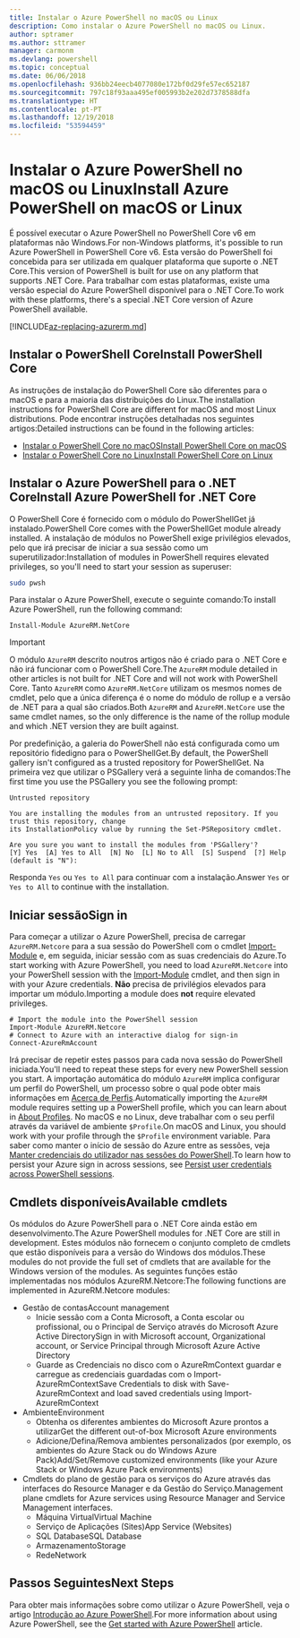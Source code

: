 ```yaml
---
title: Instalar o Azure PowerShell no macOS ou Linux
description: Como instalar o Azure PowerShell no macOS ou Linux.
author: sptramer
ms.author: sttramer
manager: carmonm
ms.devlang: powershell
ms.topic: conceptual
ms.date: 06/06/2018
ms.openlocfilehash: 936bb24eecb4077080e172bf0d29fe57ec652187
ms.sourcegitcommit: 797c18f93aaa495ef005993b2e202d7378588dfa
ms.translationtype: HT
ms.contentlocale: pt-PT
ms.lasthandoff: 12/19/2018
ms.locfileid: "53594459"
---
```

# <a name="install-azure-powershell-on-macos-or-linux"></a><span data-ttu-id="b0a40-103">Instalar o Azure PowerShell no macOS ou Linux</span><span class="sxs-lookup"><span data-stu-id="b0a40-103">Install Azure PowerShell on macOS or Linux</span></span>

<span data-ttu-id="b0a40-104">É possível executar o Azure PowerShell no PowerShell Core v6 em plataformas não Windows.</span><span class="sxs-lookup"><span data-stu-id="b0a40-104">For non-Windows platforms, it's possible to run Azure PowerShell in PowerShell Core v6.</span></span> <span data-ttu-id="b0a40-105">Esta versão do PowerShell foi concebida para ser utilizada em qualquer plataforma que suporte o .NET Core.</span><span class="sxs-lookup"><span data-stu-id="b0a40-105">This version of PowerShell is built for use on any platform that supports .NET Core.</span></span> <span data-ttu-id="b0a40-106">Para trabalhar com estas plataformas, existe uma versão especial do Azure PowerShell disponível para o .NET Core.</span><span class="sxs-lookup"><span data-stu-id="b0a40-106">To work with these platforms, there's a special .NET Core version of Azure PowerShell available.</span></span>

[!INCLUDE[az-replacing-azurerm.md](../includes/az-replacing-azurerm.md)]

## <a name="install-powershell-core"></a><span data-ttu-id="b0a40-107">Instalar o PowerShell Core</span><span class="sxs-lookup"><span data-stu-id="b0a40-107">Install PowerShell Core</span></span>

<span data-ttu-id="b0a40-108">As instruções de instalação do PowerShell Core são diferentes para o macOS e para a maioria das distribuições do Linux.</span><span class="sxs-lookup"><span data-stu-id="b0a40-108">The installation instructions for PowerShell Core are different for macOS and most Linux distributions.</span></span>
<span data-ttu-id="b0a40-109">Pode encontrar instruções detalhadas nos seguintes artigos:</span><span class="sxs-lookup"><span data-stu-id="b0a40-109">Detailed instructions can be found in the following articles:</span></span>

* [<span data-ttu-id="b0a40-110">Instalar o PowerShell Core no macOS</span><span class="sxs-lookup"><span data-stu-id="b0a40-110">Install PowerShell Core on macOS</span></span>](/powershell/scripting/setup/installing-powershell-core-on-macos)
* [<span data-ttu-id="b0a40-111">Instalar o PowerShell Core no Linux</span><span class="sxs-lookup"><span data-stu-id="b0a40-111">Install PowerShell Core on Linux</span></span>](/powershell/scripting/setup/installing-powershell-core-on-linux)

## <a name="install-azure-powershell-for-net-core"></a><span data-ttu-id="b0a40-112">Instalar o Azure PowerShell para o .NET Core</span><span class="sxs-lookup"><span data-stu-id="b0a40-112">Install Azure PowerShell for .NET Core</span></span>

<span data-ttu-id="b0a40-113">O PowerShell Core é fornecido com o módulo do PowerShellGet já instalado.</span><span class="sxs-lookup"><span data-stu-id="b0a40-113">PowerShell Core comes with the PowerShellGet module already installed.</span></span> <span data-ttu-id="b0a40-114">A instalação de módulos no PowerShell exige privilégios elevados, pelo que irá precisar de iniciar a sua sessão como um superutilizador:</span><span class="sxs-lookup"><span data-stu-id="b0a40-114">Installation of modules in PowerShell requires elevated privileges, so you'll need to start your session as superuser:</span></span>

```bash
sudo pwsh
```

<span data-ttu-id="b0a40-115">Para instalar o Azure PowerShell, execute o seguinte comando:</span><span class="sxs-lookup"><span data-stu-id="b0a40-115">To install Azure PowerShell, run the following command:</span></span>

```powershell-interactive
Install-Module AzureRM.NetCore
```

> [!IMPORTANT]
> <span data-ttu-id="b0a40-116">O módulo `AzureRM` descrito noutros artigos não é criado para o .NET Core e não irá funcionar com o PowerShell Core.</span><span class="sxs-lookup"><span data-stu-id="b0a40-116">The `AzureRM` module detailed in other articles is not built for .NET Core and will not work with PowerShell Core.</span></span> <span data-ttu-id="b0a40-117">Tanto `AzureRM` como `AzureRM.NetCore` utilizam os mesmos nomes de cmdlet, pelo que a única diferença é o nome do módulo de rollup e a versão de .NET para a qual são criados.</span><span class="sxs-lookup"><span data-stu-id="b0a40-117">Both `AzureRM` and `AzureRM.NetCore` use the same cmdlet names, so the only difference is the name of the rollup module and which .NET version they are built against.</span></span>

<span data-ttu-id="b0a40-118">Por predefinição, a galeria do PowerShell não está configurada como um repositório fidedigno para o PowerShellGet.</span><span class="sxs-lookup"><span data-stu-id="b0a40-118">By default, the PowerShell gallery isn't configured as a trusted repository for PowerShellGet.</span></span> <span data-ttu-id="b0a40-119">Na primeira vez que utilizar o PSGallery verá a seguinte linha de comandos:</span><span class="sxs-lookup"><span data-stu-id="b0a40-119">The first time you use the PSGallery you see the following prompt:</span></span>

```output
Untrusted repository

You are installing the modules from an untrusted repository. If you trust this repository, change
its InstallationPolicy value by running the Set-PSRepository cmdlet.

Are you sure you want to install the modules from 'PSGallery'?
[Y] Yes  [A] Yes to All  [N] No  [L] No to All  [S] Suspend  [?] Help (default is "N"):
```

<span data-ttu-id="b0a40-120">Responda `Yes` ou `Yes to All` para continuar com a instalação.</span><span class="sxs-lookup"><span data-stu-id="b0a40-120">Answer `Yes` or `Yes to All` to continue with the installation.</span></span>

## <a name="sign-in"></a><span data-ttu-id="b0a40-121">Iniciar sessão</span><span class="sxs-lookup"><span data-stu-id="b0a40-121">Sign in</span></span>

<span data-ttu-id="b0a40-122">Para começar a utilizar o Azure PowerShell, precisa de carregar `AzureRM.Netcore` para a sua sessão do PowerShell com o cmdlet [Import-Module](/powershell/module/Microsoft.PowerShell.Core/Import-Module) e, em seguida, iniciar sessão com as suas credenciais do Azure.</span><span class="sxs-lookup"><span data-stu-id="b0a40-122">To start working with Azure PowerShell, you need to load `AzureRM.Netcore` into your PowerShell session with the [Import-Module](/powershell/module/Microsoft.PowerShell.Core/Import-Module) cmdlet, and then sign in with your Azure credentials.</span></span> <span data-ttu-id="b0a40-123">__Não__ precisa de privilégios elevados para importar um módulo.</span><span class="sxs-lookup"><span data-stu-id="b0a40-123">Importing a module does __not__ require elevated privileges.</span></span>

```powershell-interactive
# Import the module into the PowerShell session
Import-Module AzureRM.Netcore
# Connect to Azure with an interactive dialog for sign-in
Connect-AzureRmAccount
```

<span data-ttu-id="b0a40-124">Irá precisar de repetir estes passos para cada nova sessão do PowerShell iniciada.</span><span class="sxs-lookup"><span data-stu-id="b0a40-124">You'll need to repeat these steps for every new PowerShell session you start.</span></span> <span data-ttu-id="b0a40-125">A importação automática do módulo `AzureRM` implica configurar um perfil do PowerShell, um processo sobre o qual pode obter mais informações em [Acerca de Perfis](/powershell/module/microsoft.powershell.core/about/about_profiles).</span><span class="sxs-lookup"><span data-stu-id="b0a40-125">Automatically importing the `AzureRM` module requires setting up a PowerShell profile, which you can learn about in [About Profiles](/powershell/module/microsoft.powershell.core/about/about_profiles).</span></span>
<span data-ttu-id="b0a40-126">No macOS e no Linux, deve trabalhar com o seu perfil através da variável de ambiente `$Profile`.</span><span class="sxs-lookup"><span data-stu-id="b0a40-126">On macOS and Linux, you should work with your profile through the `$Profile` environment variable.</span></span> <span data-ttu-id="b0a40-127">Para saber como manter o início de sessão do Azure entre as sessões, veja [Manter credenciais do utilizador nas sessões do PowerShell](context-persistence.md).</span><span class="sxs-lookup"><span data-stu-id="b0a40-127">To learn how to persist your Azure sign in across sessions, see [Persist user credentials across PowerShell sessions](context-persistence.md).</span></span>

## <a name="available-cmdlets"></a><span data-ttu-id="b0a40-128">Cmdlets disponíveis</span><span class="sxs-lookup"><span data-stu-id="b0a40-128">Available cmdlets</span></span>

<span data-ttu-id="b0a40-129">Os módulos do Azure PowerShell para o .NET Core ainda estão em desenvolvimento.</span><span class="sxs-lookup"><span data-stu-id="b0a40-129">The Azure PowerShell modules for .NET Core are still in development.</span></span> <span data-ttu-id="b0a40-130">Estes módulos não fornecem o conjunto completo de cmdlets que estão disponíveis para a versão do Windows dos módulos.</span><span class="sxs-lookup"><span data-stu-id="b0a40-130">These modules do not provide the full set of cmdlets that are available for the Windows version of the modules.</span></span> <span data-ttu-id="b0a40-131">As seguintes funções estão implementadas nos módulos AzureRM.Netcore:</span><span class="sxs-lookup"><span data-stu-id="b0a40-131">The following functions are implemented in AzureRM.Netcore modules:</span></span>

* <span data-ttu-id="b0a40-132">Gestão de contas</span><span class="sxs-lookup"><span data-stu-id="b0a40-132">Account management</span></span>
  * <span data-ttu-id="b0a40-133">Inicie sessão com a Conta Microsoft, a Conta escolar ou profissional, ou o Principal de Serviço através do Microsoft Azure Active Directory</span><span class="sxs-lookup"><span data-stu-id="b0a40-133">Sign in with Microsoft account, Organizational account, or Service Principal through Microsoft Azure Active Directory</span></span>
  * <span data-ttu-id="b0a40-134">Guarde as Credenciais no disco com o AzureRmContext guardar e carregue as credenciais guardadas com o Import-AzureRmContext</span><span class="sxs-lookup"><span data-stu-id="b0a40-134">Save Credentials to disk with Save-AzureRmContext and load saved credentials using Import-AzureRmContext</span></span>
* <span data-ttu-id="b0a40-135">Ambiente</span><span class="sxs-lookup"><span data-stu-id="b0a40-135">Environment</span></span>
  * <span data-ttu-id="b0a40-136">Obtenha os diferentes ambientes do Microsoft Azure prontos a utilizar</span><span class="sxs-lookup"><span data-stu-id="b0a40-136">Get the different out-of-box Microsoft Azure environments</span></span>
  * <span data-ttu-id="b0a40-137">Adicione/Defina/Remova ambientes personalizados (por exemplo, os ambientes do Azure Stack ou do Windows Azure Pack)</span><span class="sxs-lookup"><span data-stu-id="b0a40-137">Add/Set/Remove customized environments (like your Azure Stack or Windows Azure Pack environments)</span></span>
* <span data-ttu-id="b0a40-138">Cmdlets do plano de gestão para os serviços do Azure através das interfaces do Resource Manager e da Gestão do Serviço.</span><span class="sxs-lookup"><span data-stu-id="b0a40-138">Management plane cmdlets for Azure services using Resource Manager and Service Management interfaces.</span></span>
  * <span data-ttu-id="b0a40-139">Máquina Virtual</span><span class="sxs-lookup"><span data-stu-id="b0a40-139">Virtual Machine</span></span>
  * <span data-ttu-id="b0a40-140">Serviço de Aplicações (Sites)</span><span class="sxs-lookup"><span data-stu-id="b0a40-140">App Service (Websites)</span></span>
  * <span data-ttu-id="b0a40-141">SQL Database</span><span class="sxs-lookup"><span data-stu-id="b0a40-141">SQL Database</span></span>
  * <span data-ttu-id="b0a40-142">Armazenamento</span><span class="sxs-lookup"><span data-stu-id="b0a40-142">Storage</span></span>
  * <span data-ttu-id="b0a40-143">Rede</span><span class="sxs-lookup"><span data-stu-id="b0a40-143">Network</span></span>

## <a name="next-steps"></a><span data-ttu-id="b0a40-144">Passos Seguintes</span><span class="sxs-lookup"><span data-stu-id="b0a40-144">Next Steps</span></span>

<span data-ttu-id="b0a40-145">Para obter mais informações sobre como utilizar o Azure PowerShell, veja o artigo [Introdução ao Azure PowerShell](get-started-azureps.md).</span><span class="sxs-lookup"><span data-stu-id="b0a40-145">For more information about using Azure PowerShell, see the [Get started with Azure PowerShell](get-started-azureps.md) article.</span></span>
